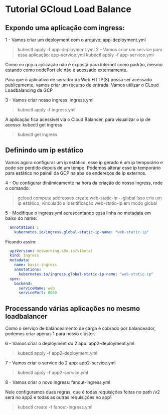 # Tutorial GCloud Load Balance

## Expondo uma aplicação com ingress:
1 - Vamos criar um deployment com o arquivo: app-deployment.yml
> kubectl apply -f app-deployment.yml 
2 - Vamos criar um service para essa aplicação: app-service.yml
> kubectl apply -f app-service.yml 

Como no gcp a aplicação não é exposta para internet como padrão, mesmo estando como nodePort ele não é acessado externamente.

Para que o aplicativo de servidor da Web HTTP(S) possa ser acessado publicamente, vamos criar um recurso de entrada.
Vamos utilizar o CLoud Loadbalancing da GCP

3 - Vamos criar nosso ingress: ingress.yml
> kubectl apply -f ingress.yml

A aplicação fica acessivel via o Cloud Balancer, para visualizar o ip de acesso: kubectl get ingress
> kubectl get ingress 

## Definindo um ip estático
Vamos agora configurar um ip estático, esse ip gerado é um ip temporário e pode ser perdido depois de um tempo.
Podemos alterar esse ip temporário para estático no painél da GCP na aba de endereços de ip externos.

4 - Ou configurar dinâmicamente na hora da criação do nosso ingress, rode o comando:   
> gcloud compute addresses create web-static-ip --global 
Isso cria um ip estático, vinculado a identificação web-static-ip em modo global

5 - Modifique o ingress.yml acrescentando essa linha no metadata em baixo do name: 
```yml 
  annotations :
    kubernetes.io/ingress.global-static-ip-name: "web-static-ip" 
```
Ficando assim: 
```yml
  apiVersion: networking.k8s.io/v1beta1
  kind: Ingress
  metadata:
    name: basic-ingress
    annotations:
      kubernetes.io/ingress.global-static-ip-name: "web-static-ip"
  spec:
    backend:
      serviceName: web
      servicePort: 8080
```

## Processando várias aplicações no mesmo loadbalancer
Como o serviço de balanceamento de carga é cobrado por balanceador, podemos criar apenas 1 para nosso cluster.

6 - Vamos criar o deployment do 2 app: app2-deployment.yml
> kubectl apply -f app2-deployment.yml

7 - Vamos criar o service do 2 app: app2-service.yml
> kubectl apply -f app2-service.yml

8 - Vamos criar o novo ingress: fanout-ingress.yml

Nele configuramos duas regras, que é todas requisições feitas no path /v2 será no app2 e
todas as outras requisições no app1
> kubectl create -f fanout-ingress.yml
